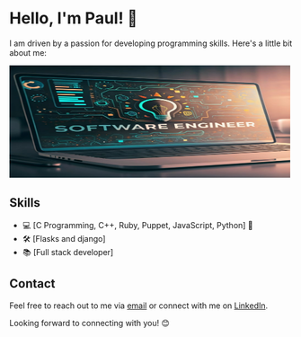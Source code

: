 # Hello, I'm Paul! 👋


I am driven by a passion for developing programming skills. Here's a little bit about me:

<img src="tech.jpg" alt="SE" width="500" height="200">

## Skills

+ 💻 [C Programming, C++, Ruby, Puppet, JavaScript, Python] 🚀
+ 🛠️ [Flasks and django]
+ 📚 [Full stack developer]



## Contact

Feel free to reach out to me via [email](Tunmisejayeoba@email.com) or connect with me on [LinkedIn](https://www.linkedin.com/in/jayking-paul-771654203/).

Looking forward to connecting with you! 😊

